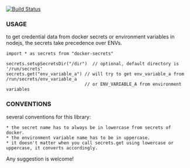 [![Build Status](https://travis-ci.org/zhu1230/docker-secrets.svg?branch=master)](https://travis-ci.org/zhu1230/docker-secrets)

### USAGE

to get credential data from docker secrets or environment variables in nodejs, the secrets take precedence over ENVs.

~~~
import * as secrets from "docker-secrets"

secrets.setupSecretsDir("/dir")  // optional, default directory is '/run/secrets'
secrets.get("env_variable_a") // will try to get env_variable_a from /run/secrets/env_variable_a 
							  // or ENV_VARIABLE_A from environment variables
~~~

### CONVENTIONS

several conventions for this library:

	* the secret name has to always be in lowercase from secrets of docker.
	* the environment variable name has to be in uppercase.
	* it doesn't matter when you call secrets.get using lowercase or uppercase, it converts accordingly.


Any suggestion is welcome!



